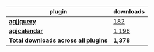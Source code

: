 plugin|downloads
------|----------
[**agjjquery**](https://www.npmjs.com/package/agjjquery)|[182](https://www.npmjs.com/package/agjjquery)
[**agjcalendar**](https://www.npmjs.com/package/agjcalendar)|[1,196](https://www.npmjs.com/package/agjcalendar)
**Total downloads across all plugins**|**1,378**
